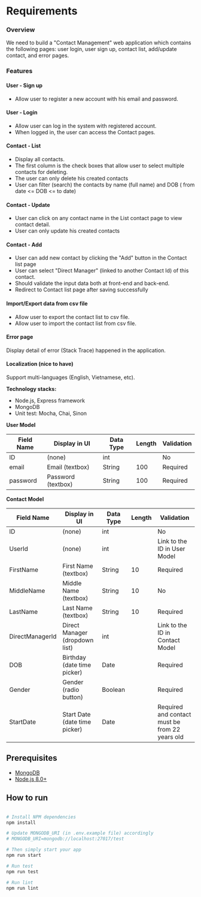 # Requirements

### Overview
We need to build a "Contact Management" web application which contains the following  pages: user login, user sign up, contact list, add/update contact, and error pages.

### Features
#### User - Sign up
- Allow user to register a new account with his email and password.
  
#### User - Login
- Allow user can log in the system with registered account.
- When logged in, the user can access the Contact pages.

#### Contact - List
- Display all contacts.
- The first column is the check boxes that allow user to select multiple contacts for deleting.
- The user can only delete his created contacts
- User can filter (search) the contacts by name (full name) and DOB ( from date <= DOB <= to date)

#### Contact - Update
- User can click on any contact name in the List contact page to view contact detail.
- User can only update his created contacts

#### Contact - Add

- User can add new contact by clicking the "Add" button in the Contact list page
- User can select "Direct Manager" (linked to another Contact Id) of this contact.
- Should validate the input data both at front-end and back-end.
- Redirect to Contact list page after saving successfully

#### Import/Export data from csv file
- Allow user to export the contact list to csv file.
- Allow user to import the contact list from csv file.

#### Error page
Display detail of error (Stack Trace) happened in the application.

#### Localization (nice to have)
Support multi-languages (English, Vietnamese, etc).

**Technology stacks:** 
- Node.js, Express framework
- MongoDB
- Unit test: Mocha, Chai, Sinon
  
**User Model**

| Field Name | Display in UI | Data Type | Length | Validation |
|---|---|---|---|---|
| ID | (none) | int | | No |
| email | Email (textbox) | String | 100 | Required |
| password | Password (textbox) | String | 100 | Required |

**Contact Model**

| Field Name | Display in UI | Data Type | Length | Validation |
|---|---|---|---|---|
| ID | (none) | int | | No |
| UserId | (none) | int | | Link to the ID in User Model |
| FirstName | First Name (textbox) | String | 10 | Required |
| MiddleName | Middle Name (textbox) | String | 10 | No |
| LastName | Last Name (textbox) | String | 10 | Required |
| DirectManagerId | Direct Manager (dropdown list) | int |  | Link to the ID in Contact Model |
| DOB | Birthday (date time picker) | Date | | Required |
| Gender | Gender (radio button) | Boolean | | Required |
| StartDate | Start Date (date time picker) | Date | | Required and contact must be from 22 years old |

Prerequisites
-------------

- [MongoDB](https://www.mongodb.org/downloads)
- [Node.js 8.0+](http://nodejs.org)

How to run
---------------

```bash

# Install NPM dependencies
npm install

# Update MONGODB_URI (in .env.example file) accordingly
# MONGODB_URI=mongodb://localhost:27017/test

# Then simply start your app
npm run start

# Run test
npm run test

# Run lint
npm run lint

```